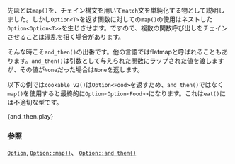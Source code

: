 <!-- `map()` was described as a chainable way to simplify `match` statements.
However, using `map()` on a function that returns an `Option<T>` results
in the nested `Option<Option<T>>`. Chaining multiple calls together can
then become confusing. -->
先ほどは`map()`を、チェイン構文を用いて`match`文を単純化する物として説明しました。しかし`Option<T>`を返す関数に対しての`map()`の使用はネストした`Option<Option<T>>`を生じさせます。ですので、複数の関数呼び出しをチェインさせることは混乱を招く場合があります。

<!-- That's where `and_then()` comes in. Known in some languages as flatmap, `and_then()` calls its function input with the wrapped value or returns `None` if the `Option` is `None`. -->
そんな時こそ`and_then()`の出番です。他の言語ではflatmapと呼ばれることもあります。`and_then()`は引数として与えられた関数にラップされた値を渡しますが、その値が`None`だった場合は`None`を返します。

<!-- In the following example, `cookable_v2()` results in an `Option<Food>`.
Using `map()` instead of `and_then()` would have given an `Option<Option<Food>>`,
which is an invalid type for `eat()`. -->
以下の例では`cookable_v2()`は`Option<Food>`を返すため、`and_then()`ではなく`map()`を使用すると最終的に`Option<Option<Food>>`になります。これは`eat()`には不適切な型です。

{and_then.play}

<!--
### See also:
-->
### 参照

[`Option`][option], [`Option::map()`][map]、 [`Option::and_then()`][and_then]

[option]: http://doc.rust-lang.org/std/option/enum.Option.html
[map]: http://doc.rust-lang.org/std/option/enum.Option.html#method.map
[and_then]: http://doc.rust-lang.org/std/option/enum.Option.html#method.and_then
